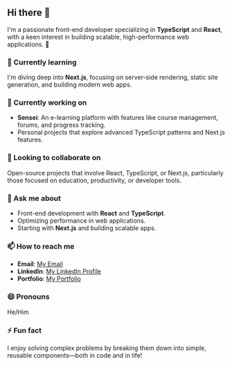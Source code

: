 ## Hi there 👋

I'm a passionate front-end developer specializing in **TypeScript** and **React**, with a keen interest in building scalable, high-performance web applications. 🚀  

### 🌱 Currently learning  
I'm diving deep into **Next.js**, focusing on server-side rendering, static site generation, and building modern web apps.  

### 🔭 Currently working on  
- **Sensei**: An e-learning platform with features like course management, forums, and progress tracking.  
- Personal projects that explore advanced TypeScript patterns and Next.js features.  

### 👯 Looking to collaborate on  
Open-source projects that involve React, TypeScript, or Next.js, particularly those focused on education, productivity, or developer tools.  

### 💬 Ask me about  
- Front-end development with **React** and **TypeScript**.  
- Optimizing performance in web applications.  
- Starting with **Next.js** and building scalable apps.  

### 📫 How to reach me  
- **Email**: [My Email](mailto:sekoudayifourouk@gmail.com)  
- **LinkedIn**: [My LinkedIn Profile](www.linkedin.com/in/sekou-dayifourou-keita)  
- **Portfolio**: [My Portfolio]([https://your-website.com](https://dayif-portfolio.vercel.app/))  

### 😄 Pronouns  
He/Him  

### ⚡ Fun fact  
I enjoy solving complex problems by breaking them down into simple, reusable components—both in code and in life!  
